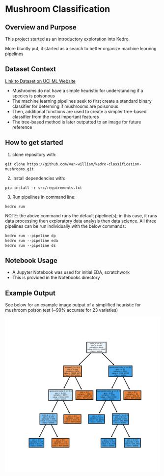 # Mushroom Classification

## Overview and Purpose

This project started as an introductory exploration into Kedro.

More bluntly put, it started as a search to better organize machine learning pipelines

## Dataset Context

[Link to Dataset on UCI ML Website](https://archive.ics.uci.edu/ml/datasets/mushroom)
- Mushrooms do not have a simple heuristic for understanding if a species is poisonous
- The machine learning pipelines seek to first create a standard binary classifier for determing if mushrooms are poisonous
- Then, additional functions are used to create a simpler tree-based classifier from the most important features
- The tree-based method is later outputted to an image for future reference 

## How to get started

1. clone repository with:
```
git clone https://github.com/van-william/kedro-classification-mushrooms.git
```
2. Install dependencies with:
```
pip install -r src/requirements.txt
```
3. Run pipelines in command line:
```
kedro run
```
NOTE: the above command runs the default pipeline(s); in this case, it runs data processing then exploratory data analysis then data science. All three pipelines can be run individually with the below commands:
``` 
kedro run --pipeline dp
kedro run --pipeline eda
kedro run --pipeline ds
```

## Notebook Usage
- A Jupyter Notebook was used for initial EDA, scratchwork
- This is provided in the Notebooks directory

## Example Output
See below for an example image output of a simplified heuristic for mushroom poison test (~99% accurate for 23 varieties)

![tree image](./example_outputs/tree_image.png "Tree Classifier Overview")
